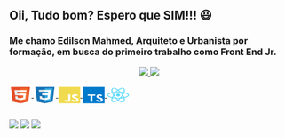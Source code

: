 ## Oii, Tudo bom? Espero que SIM!!! 😃  

### Me chamo Edilson Mahmed, Arquiteto e Urbanista por formação, em busca do primeiro trabalho como Front End Jr.

<div align="center">
  <a href="https://github.com/Patakori">
  <img height="180em" src="https://github-readme-stats.vercel.app/api?username=patakori&show_icons=true&theme=dracula&include_all_commits=true&count_private="/>
  <img height="180em" src="https://github-readme-stats.vercel.app/api/top-langs/?username=patakori&layout=compact&langs_count=7&theme=dracula"/>
</div>
<div style="display: inline_block"><br>
  <img align="center" alt="Edi-HTML" height="30" width="40" src="https://raw.githubusercontent.com/devicons/devicon/master/icons/html5/html5-original.svg">
  <img align="center" alt="Edi-CSS" height="30" width="40" src="https://raw.githubusercontent.com/devicons/devicon/master/icons/css3/css3-original.svg">
  <img align="center" alt="Edi-Js" height="30" width="40" src="https://raw.githubusercontent.com/devicons/devicon/master/icons/javascript/javascript-plain.svg">
  <img align="center" alt="Edi-Ts" height="30" width="40" src="https://raw.githubusercontent.com/devicons/devicon/master/icons/typescript/typescript-plain.svg">
  <img align="center" alt="Edi-React" height="30" width="40" src="https://raw.githubusercontent.com/devicons/devicon/master/icons/react/react-original.svg"> 
  
</div>
  
  ##
 
<div> 
  <a href = "mailto:dev.edilsonmahmed@gmail.com"><img src="https://img.shields.io/badge/-Gmail-%23333?style=for-the-badge&logo=gmail&logoColor=white" target="_blank"></a>
  <a href="https://www.linkedin.com/in/edilson-da-silva-mahmed-96046094" target="_blank"><img src="https://img.shields.io/badge/-LinkedIn-%230077B5?style=for-the-badge&logo=linkedin&logoColor=white" target="_blank"></a> 
  <img src="https://img.shields.io/badge/Tailwind_CSS-38B2AC?style=for-the-badge&logo=tailwind-css&logoColor=white" target="_blank"> 
</div>

